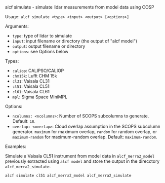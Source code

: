 
alcf simulate - simulate lidar measurements from model data using COSP

Usage: `alcf simulate <type> <input> <output> [<options>]`

Arguments:

- `type`: type of lidar to simulate
- `input`: input filename or directory (the output of "alcf model")
- `output`: output filename or directory
- `options`: see Options below

Types:

- `caliop`: CALIPSO/CALIOP
- `chm15k`: Lufft CHM 15k
- `cl31`: Vaisala CL31
- `cl51`: Vaisala CL51
- `cl61`: Vaisala CL61
- `mpl`: Sigma Space MiniMPL

Options:

- `ncolumns: <ncolumns>`: Number of SCOPS subcolumns to generate. Default: `10`.
- `overlap: <overlap>`: Cloud overlap assumption in the SCOPS subcolumn
   generator. `maximum` for maximum overlap, `random` for random overlap, or
  `maximum-random` for maximum-random overlap. Default: `maximum-random`.

Examples:

Simulate a Vaisala CL51 instrument from model data in `alcf_merra2_model`
previously extracted using `alcf model` and store the output in the direcctory
`alcf_merra2_simulate`.

    alcf simulate cl51 alcf_merra2_model alcf_merra2_simulate
	